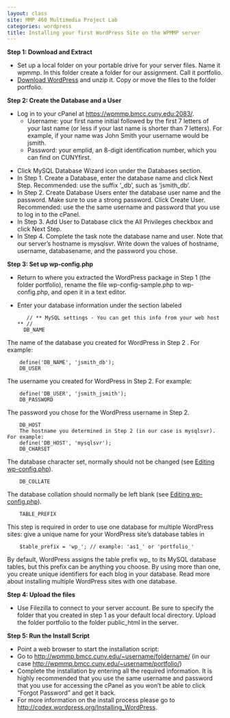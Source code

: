 ```yaml
---
layout: class
site: MMP 460 Multimedia Project Lab
categories: wordpress
title: Installing your first WordPress Site on the WPMMP server
---
```

**Step 1: Download and Extract**

- Set up a local folder on your portable drive for your server files. Name it wpmmp.
In this folder create a folder for our assignment. Call it portfolio.
- [Download WordPress](http://wordpress.org/download/) and unzip it. Copy or move the files to the folder portfolio.

**Step 2: Create the Database and a User**

* Log in to your cPanel at https://wpmmp.bmcc.cuny.edu:2083/. 
    - Username: your first name initial followed by the first 7 letters of your last name (or less if your last name is shorter than 7 letters). For example, if your name was John Smith your username would be jsmith.
   - Password: your emplid, an 8-digit identification number, which you can find on CUNYfirst.
- Click MySQL Database Wizard icon under the Databases section.
- In Step 1. Create a Database, enter the database name and click Next Step. Recommended: use the suffix ‘_db’, such as ‘jsmith_db’.
- In Step 2. Create Database Users enter the database user name and the password. Make sure to use a strong password. Click Create User. Recommended: use the the same username and password that you use to log in to the cPanel.
- In Step 3. Add User to Database click the All Privileges checkbox and click Next Step.
- In Step 4. Complete the task note the database name and user. Note that our server’s hostname is mysqlsvr. Write down the values of hostname, username, databasename, and the password you chose.

**Step 3: Set up wp-config.php**

- Return to where you extracted the WordPress package in Step 1 (the folder portfolio), rename the file wp-config-sample.php to wp-config.php, and open it in a text editor.
- Enter your database information under the section labeled

         // ** MySQL settings - You can get this info from your web host ** //
        DB_NAME 
        
The name of the database you created for WordPress in Step 2 . For example:

        define('DB_NAME', 'jsmith_db');
        DB_USER 
        
The username you created for WordPress in Step 2. For example:

        define('DB_USER', 'jsmith_jsmith');
        DB_PASSWORD 
        
The password you chose for the WordPress username in Step 2.

        DB_HOST 
        The hostname you determined in Step 2 (in our case is mysqlsvr). For example:
        define('DB_HOST', 'mysqlsvr');
        DB_CHARSET 

The database character set, normally should not be changed (see [Editing wp-config.php](https://codex.wordpress.org/Editing_wp-config.php)).

        DB_COLLATE 

The database collation should normally be left blank (see [Editing wp-config.php](https://codex.wordpress.org/Editing_wp-config.php)).
        
        TABLE_PREFIX
        
This step is required in order to use one database for multiple WordPress sites: give a unique name for your WordPress site’s database tables in

        $table_prefix = 'wp_'; // example: 'as1_' or 'portfolio_'

By default, WordPress assigns the table prefix wp_ to its MySQL database tables, but this prefix can be anything you choose. By using more than one, you create unique identifiers for each blog in your database. Read more about installing multiple WordPress sites with one database.

**Step 4: Upload the files**

- Use Filezilla to connect to your server account. Be sure to specify the folder that you created in step 1 as your default local directory.
Upload the folder portfolio to the folder public_html in the server.

**Step 5: Run the Install Script**

- Point a web browser to start the installation script:
- Go to http://wpmmp.bmcc.cuny.edu/~username/foldername/ (in our case http://wpmmp.bmcc.cuny.edu/~username/portfolio/)
- Complete the installation by entering all the required information. It is highly recommended that you use the same username and password that you use for accessing the cPanel as you won’t be able to click “Forgot Password” and get it back.
- For more information on the install process please go to http://codex.wordpress.org/Installing_WordPress.

